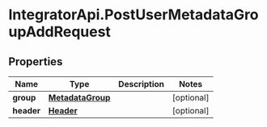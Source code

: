 # IntegratorApi.PostUserMetadataGroupAddRequest

## Properties

Name | Type | Description | Notes
------------ | ------------- | ------------- | -------------
**group** | [**MetadataGroup**](MetadataGroup.md) |  | [optional] 
**header** | [**Header**](Header.md) |  | [optional] 


